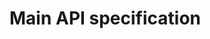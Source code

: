 # Main API specification

<link rel="stylesheet" type="text/css" href="../../../_static/swagger-ui/swagger-ui.css" ></link>
<link rel="stylesheet" type="text/css" href="../../../_static/swagger-override.css" ></link>
<div id="swagger-ui"></div>

<script src="../../../_static/swagger-ui/swagger-ui-bundle.js" charset="UTF-8"> </script>
<script src="../../../_static/swagger-ui/swagger-ui-standalone-preset.js" charset="UTF-8"> </script>
<script>
window.onload = function() {
  // Begin Swagger UI call region
  const ui = SwaggerUIBundle({
    url: window.location.pathname +"../../../gateway-api.yaml",
    dom_id: '#swagger-ui',
    deepLinking: true,
    presets: [
      SwaggerUIBundle.presets.apis,
      SwaggerUIStandalonePreset
    ],
    plugins: [],
    validatorUrl: "none",
    defaultModelsExpandDepth: -1,
    supportedSubmitMethods: []
  })
  // End Swagger UI call region

  window.ui = ui
}
</script>
